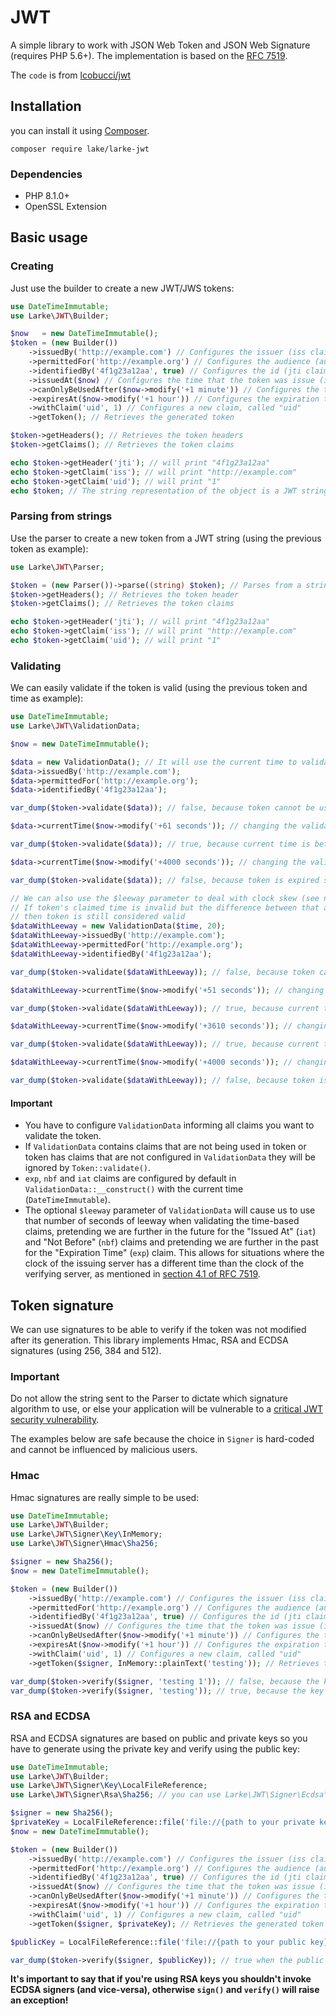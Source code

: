 # JWT

A simple library to work with JSON Web Token and JSON Web Signature (requires PHP 5.6+).
The implementation is based on the [RFC 7519](https://tools.ietf.org/html/rfc7519).

The `code` is from [lcobucci/jwt](https://github.com/lcobucci/jwt)


## Installation

you can install it using [Composer](http://getcomposer.org).

```shell
composer require lake/larke-jwt
```

### Dependencies

- PHP 8.1.0+
- OpenSSL Extension

## Basic usage

### Creating

Just use the builder to create a new JWT/JWS tokens:

```php
use DateTimeImmutable;
use Larke\JWT\Builder;

$now   = new DateTimeImmutable();
$token = (new Builder())
    ->issuedBy('http://example.com') // Configures the issuer (iss claim)
    ->permittedFor('http://example.org') // Configures the audience (aud claim)
    ->identifiedBy('4f1g23a12aa', true) // Configures the id (jti claim), replicating as a header item
    ->issuedAt($now) // Configures the time that the token was issue (iat claim)
    ->canOnlyBeUsedAfter($now->modify('+1 minute')) // Configures the time that the token can be used (nbf claim)
    ->expiresAt($now->modify('+1 hour')) // Configures the expiration time of the token (exp claim)
    ->withClaim('uid', 1) // Configures a new claim, called "uid"
    ->getToken(); // Retrieves the generated token

$token->getHeaders(); // Retrieves the token headers
$token->getClaims(); // Retrieves the token claims

echo $token->getHeader('jti'); // will print "4f1g23a12aa"
echo $token->getClaim('iss'); // will print "http://example.com"
echo $token->getClaim('uid'); // will print "1"
echo $token; // The string representation of the object is a JWT string (pretty easy, right?)
```

### Parsing from strings

Use the parser to create a new token from a JWT string (using the previous token as example):

```php
use Larke\JWT\Parser;

$token = (new Parser())->parse((string) $token); // Parses from a string
$token->getHeaders(); // Retrieves the token header
$token->getClaims(); // Retrieves the token claims

echo $token->getHeader('jti'); // will print "4f1g23a12aa"
echo $token->getClaim('iss'); // will print "http://example.com"
echo $token->getClaim('uid'); // will print "1"
```

### Validating

We can easily validate if the token is valid (using the previous token and time as example):

```php
use DateTimeImmutable;
use Larke\JWT\ValidationData;

$now = new DateTimeImmutable();

$data = new ValidationData(); // It will use the current time to validate (iat, nbf and exp)
$data->issuedBy('http://example.com');
$data->permittedFor('http://example.org');
$data->identifiedBy('4f1g23a12aa');

var_dump($token->validate($data)); // false, because token cannot be used before now() + 60

$data->currentTime($now->modify('+61 seconds')); // changing the validation time to future

var_dump($token->validate($data)); // true, because current time is between "nbf" and "exp" claims

$data->currentTime($now->modify('+4000 seconds')); // changing the validation time to future

var_dump($token->validate($data)); // false, because token is expired since current time is greater than exp

// We can also use the $leeway parameter to deal with clock skew (see notes below)
// If token's claimed time is invalid but the difference between that and the validation time is less than $leeway, 
// then token is still considered valid
$dataWithLeeway = new ValidationData($time, 20); 
$dataWithLeeway->issuedBy('http://example.com');
$dataWithLeeway->permittedFor('http://example.org');
$dataWithLeeway->identifiedBy('4f1g23a12aa');

var_dump($token->validate($dataWithLeeway)); // false, because token can't be used before now() + 60, not within leeway

$dataWithLeeway->currentTime($now->modify('+51 seconds')); // changing the validation time to future

var_dump($token->validate($dataWithLeeway)); // true, because current time plus leeway is between "nbf" and "exp" claims

$dataWithLeeway->currentTime($now->modify('+3610 seconds')); // changing the validation time to future but within leeway

var_dump($token->validate($dataWithLeeway)); // true, because current time - 20 seconds leeway is less than exp

$dataWithLeeway->currentTime($now->modify('+4000 seconds')); // changing the validation time to future outside of leeway

var_dump($token->validate($dataWithLeeway)); // false, because token is expired since current time is greater than exp
```

#### Important

- You have to configure ```ValidationData``` informing all claims you want to validate the token.
- If ```ValidationData``` contains claims that are not being used in token or token has claims that are not
configured in ```ValidationData``` they will be ignored by ```Token::validate()```.
- ```exp```, ```nbf``` and ```iat``` claims are configured by default in ```ValidationData::__construct()```
with the current time (```DateTimeImmutable```).
- The optional ```$leeway``` parameter of ```ValidationData``` will cause us to use that number of seconds of leeway 
when validating the time-based claims, pretending we are further in the future for the "Issued At" (```iat```) and "Not 
Before" (```nbf```) claims and pretending we are further in the past for the "Expiration Time" (```exp```) claim. This
allows for situations where the clock of the issuing server has a different time than the clock of the verifying server, 
as mentioned in [section 4.1 of RFC 7519](https://tools.ietf.org/html/rfc7519#section-4.1).

## Token signature

We can use signatures to be able to verify if the token was not modified after its generation. This library implements Hmac, RSA and ECDSA signatures (using 256, 384 and 512).

### Important

Do not allow the string sent to the Parser to dictate which signature algorithm
to use, or else your application will be vulnerable to a [critical JWT security vulnerability](https://auth0.com/blog/2015/03/31/critical-vulnerabilities-in-json-web-token-libraries).

The examples below are safe because the choice in `Signer` is hard-coded and
cannot be influenced by malicious users.

### Hmac

Hmac signatures are really simple to be used:

```php
use DateTimeImmutable;
use Larke\JWT\Builder;
use Larke\JWT\Signer\Key\InMemory;
use Larke\JWT\Signer\Hmac\Sha256;

$signer = new Sha256();
$now = new DateTimeImmutable();

$token = (new Builder())
    ->issuedBy('http://example.com') // Configures the issuer (iss claim)
    ->permittedFor('http://example.org') // Configures the audience (aud claim)
    ->identifiedBy('4f1g23a12aa', true) // Configures the id (jti claim), replicating as a header item
    ->issuedAt($now) // Configures the time that the token was issue (iat claim)
    ->canOnlyBeUsedAfter($now->modify('+1 minute')) // Configures the time that the token can be used (nbf claim)
    ->expiresAt($now->modify('+1 hour')) // Configures the expiration time of the token (exp claim)
    ->withClaim('uid', 1) // Configures a new claim, called "uid"
    ->getToken($signer, InMemory::plainText('testing')); // Retrieves the generated token

var_dump($token->verify($signer, 'testing 1')); // false, because the key is different
var_dump($token->verify($signer, 'testing')); // true, because the key is the same
```

### RSA and ECDSA

RSA and ECDSA signatures are based on public and private keys so you have to generate using the private key and verify using the public key:

```php
use DateTimeImmutable;
use Larke\JWT\Builder;
use Larke\JWT\Signer\Key\LocalFileReference;
use Larke\JWT\Signer\Rsa\Sha256; // you can use Larke\JWT\Signer\Ecdsa\Sha256 if you're using ECDSA keys

$signer = new Sha256();
$privateKey = LocalFileReference::file('file://{path to your private key}');
$now = new DateTimeImmutable();

$token = (new Builder())
    ->issuedBy('http://example.com') // Configures the issuer (iss claim)
    ->permittedFor('http://example.org') // Configures the audience (aud claim)
    ->identifiedBy('4f1g23a12aa', true) // Configures the id (jti claim), replicating as a header item
    ->issuedAt($now) // Configures the time that the token was issue (iat claim)
    ->canOnlyBeUsedAfter($now->modify('+1 minute')) // Configures the time that the token can be used (nbf claim)
    ->expiresAt($now->modify('+1 hour')) // Configures the expiration time of the token (exp claim)
    ->withClaim('uid', 1) // Configures a new claim, called "uid"
    ->getToken($signer, $privateKey); // Retrieves the generated token

$publicKey = LocalFileReference::file('file://{path to your public key}');

var_dump($token->verify($signer, $publicKey)); // true when the public key was generated by the private one =)
```

**It's important to say that if you're using RSA keys you shouldn't invoke ECDSA signers (and vice-versa), otherwise ```sign()``` and ```verify()``` will raise an exception!**
